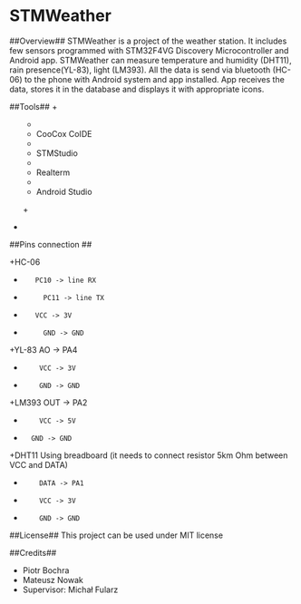 # STMWeather
##Overview##
STMWeather is a project of the weather station. It includes few sensors programmed with STM32F4VG Discovery Microcontroller and Android app. 
STMWeather can measure temperature and humidity (DHT11), rain presence(YL-83), light (LM393). 
All the data is send via bluetooth (HC-06) to the phone with Android system and app installed.
App receives the data, stores it in the database and displays it with appropriate icons.

##Tools##
 +<ul>
 +  <li>CooCox CoIDE</li>
 +  <li>STMStudio</li>
 +  <li>Realterm</li>
 +  <li>Android Studio</li>
 +</ul>
 
 +
##Pins connection ##
 
+HC-06   
+        PC10 -> line RX 
+	       PC11 -> line TX 
+        VCC -> 3V
+	       GND -> GND 

+YL-83 	AO -> PA4 
+	      VCC -> 3V 
+	      GND -> GND 

+LM393  OUT -> PA2 
+	      VCC -> 5V 
+       GND -> GND 

+DHT11	Using breadboard (it needs to connect resistor 5km Ohm between VCC and DATA)
+	      DATA -> PA1
+	      VCC -> 3V
+	      GND -> GND

##License##
 This project can be used under MIT license
 
##Credits##
 <ul>
 <li>Piotr Bochra</li>
 <li>Mateusz Nowak</li>
 <li>Supervisor: Michał Fularz</li>
 </ul>
